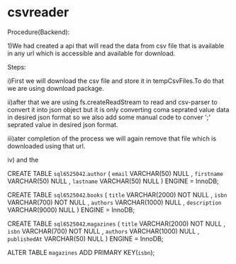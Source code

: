 # csvreader

Procedure(Backend):

1)We had created a api that will read the data from csv file that is available in any url which is accessible and available for download.

Steps:

i)First we will download the csv file and store it in tempCsvFiles.To do that we are using download package.

ii)after that we are using fs.createReadStream to read and csv-parser to convert it into json object but it is only converting coma seprated value data in desired json format so we also add some manual code to conver ';' seprated value in desired json format.

iii)ater completion of the process we will again remove that file which is downloaded using that url.

iv) and the

CREATE TABLE `sql6525042`.`author` ( `email` VARCHAR(50) NULL , `firstname` VARCHAR(50) NULL , `lastname` VARCHAR(50) NULL ) ENGINE = InnoDB;

CREATE TABLE `sql6525042`.`books` ( `title` VARCHAR(2000) NOT NULL , `isbn` VARCHAR(700) NOT NULL , `authors` VARCHAR(1000) NULL , `description` VARCHAR(9000) NULL ) ENGINE = InnoDB;

CREATE TABLE `sql6525042`.`magazines` ( `title` VARCHAR(2000) NOT NULL , `isbn` VARCHAR(700) NOT NULL , `authors` VARCHAR(1000) NULL , `publishedAt` VARCHAR(50) NULL ) ENGINE = InnoDB;

ALTER TABLE `magazines` ADD PRIMARY KEY(`isbn`);
